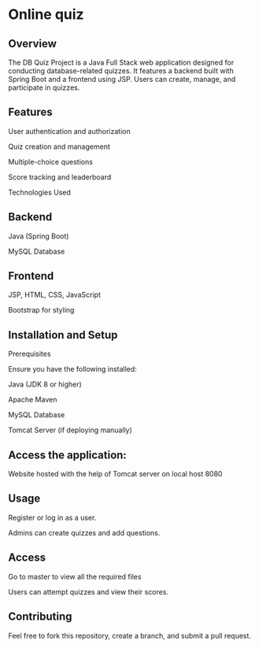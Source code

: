 # Online quiz

## Overview

The DB Quiz Project is a Java Full Stack web application designed for conducting database-related quizzes. It features a backend built with Spring Boot and a frontend using JSP. Users can create, manage, and participate in quizzes.

## Features

User authentication and authorization

Quiz creation and management

Multiple-choice questions

Score tracking and leaderboard

Technologies Used

## Backend

Java (Spring Boot)

MySQL Database

## Frontend

JSP, HTML, CSS, JavaScript

Bootstrap for styling

## Installation and Setup

Prerequisites

Ensure you have the following installed:

Java (JDK 8 or higher)

Apache Maven

MySQL Database

Tomcat Server (if deploying manually)

## Access the application:

Website hosted with the help of Tomcat server on local host 8080

## Usage

Register or log in as a user.

Admins can create quizzes and add questions.

## Access

Go to master to view all the required files

Users can attempt quizzes and view their scores.

## Contributing

Feel free to fork this repository, create a branch, and submit a pull request.
